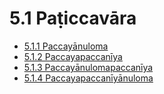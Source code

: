

# 5.1 Paṭiccavāra

* [5.1.1 Paccayānuloma](5.1/5.1.1.md)
* [5.1.2 Paccayapaccanīya](5.1/5.1.2.md)
* [5.1.3 Paccayānulomapaccanīya](5.1/5.1.3.md)
* [5.1.4 Paccayapaccanīyānuloma](5.1/5.1.4.md)



